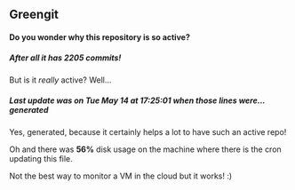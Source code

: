 ## Greengit

#### Do you wonder why this repository is so active?

##### After all it has 2205 commits!

But is it *really* active? Well...

##### Last update was on Tue May 14 at 17:25:01 when those lines were... generated

Yes, generated, because it certainly helps a lot to have such an active repo!

Oh and there was **56%** disk usage on the machine
where there is the cron updating this file.

Not the best way to monitor a VM in the cloud but it works! :)
